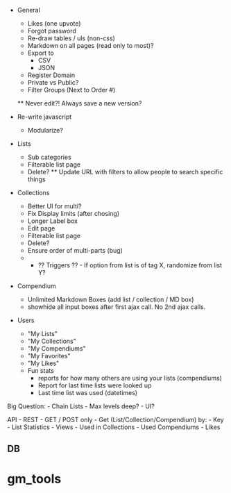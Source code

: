 - General
	- Likes (one upvote)
	- Forgot password
	- Re-draw tables / uls (non-css)
	- Markdown on all pages (read only to most)?
	- Export to
		- CSV
		- JSON
	- Register Domain
	- Private vs Public?
	- Filter Groups (Next to Order #)

	** Never edit?!  Always save a new version?

- Re-write javascript 
	- Modularize?

- Lists
	- Sub categories
	- Filterable list page
	- Delete?
	** Update URL with filters to allow people to search specific things

- Collections
	- Better UI for multi?
	- Fix Display limits (after chosing)
	- Longer Label box
	- Edit page
	- Filterable list page
	- Delete?
	- Ensure order of multi-parts (bug)
	
	* - ?? Triggers ?? - If option from list is of tag X, randomize from list Y?
	
- Compendium
	- Unlimited Markdown Boxes (add list / collection / MD box)
	- showhide all input boxes after first ajax call.  No 2nd ajax calls.

- Users
	- "My Lists"
	- "My Collections"
	- "My Compendiums"
	- "My Favorites"
	- "My Likes"
	- Fun stats
		- reports for how many others are using your lists (compendiums)
		- Report for last time lists were looked up
		- Last time list was used (datetimes)


Big Question:
	- Chain Lists
		- Max levels deep?
		- UI?


API
	- REST
	- GET / POST only
	- Get (List/Collection/Compendium) by:
		- Key
	- List Statistics
		- Views
		- Used in Collections
		- Used Compendiums
		- Likes

DB
--

# gm_tools
